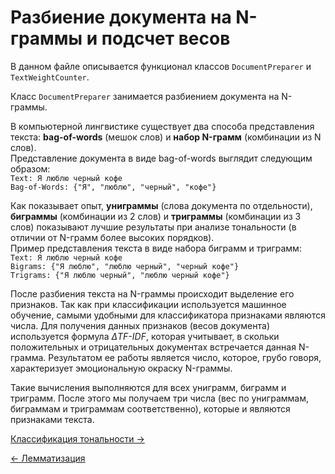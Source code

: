 # Разбиение документа на N-граммы и подсчет весов
В данном файле описывается функционал классов `DocumentPreparer` и `TextWeightCounter`.

Класс `DocumentPreparer` занимается разбиением документа на N-граммы.

В компьютерной лингвистике существует два способа представления текста: **bag-of-words** (мешок слов) и **набор N-грамм**
(комбинации из N слов).\
Представление документа в виде bag-of-words выглядит следующим образом: \
`Text: Я люблю черный кофе` \
`Bag-of-Words: {"Я", "люблю", "черный", "кофе"}`

Как показывает опыт, **униграммы** (слова документа по отдельности), **биграммы** (комбинации из 2 слов) и **триграммы** 
(комбинации из 3 слов) показывают лучшие результаты при анализе тональности (в отличии от N-грамм более высоких порядков). \
Пример представления текста в виде набора биграмм и триграмм: \
`Text: Я люблю черный кофе` \
`Bigrams: {"Я люблю", "люблю черный", "черный кофе"}` \
`Trigrams: {"Я люблю черный", "люблю черный кофе"}`

После разбиения текста на N-граммы происходит выделение его признаков. Так как при классификации используется машинное
обучение, самыми удобными для классификатора признаками являются числа. Для получения данных признаков (весов документа)
используется формула <i>ΔTF-IDF</i>, которая учитывает, в скольки положительных и отрицательных документах встречается данная
N-грамма. Результатом ее работы является число, которое, грубо говоря, характеризует эмоциональную окраску N-граммы.

Такие вычисления выполняются для всех униграмм, биграмм и триграмм. После этого мы получаем три числа (вес по униграммам, биграммам
и триграммам соответственно), которые и являются признаками текста.

[Классификация тональности →](./count_tonal.md)

[← Лемматизация](./lemmatization.md)
